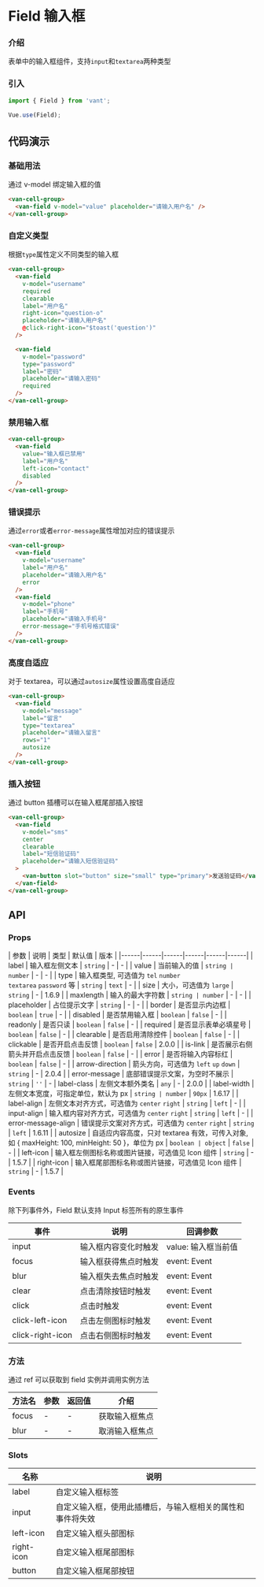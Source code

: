 # Field 输入框

### 介绍

表单中的输入框组件，支持`input`和`textarea`两种类型

### 引入
``` javascript
import { Field } from 'vant';

Vue.use(Field);
```

## 代码演示

### 基础用法

通过 v-model 绑定输入框的值

```html
<van-cell-group>
  <van-field v-model="value" placeholder="请输入用户名" />
</van-cell-group>
```

### 自定义类型

根据`type`属性定义不同类型的输入框

```html
<van-cell-group>
  <van-field
    v-model="username"
    required
    clearable
    label="用户名"
    right-icon="question-o"
    placeholder="请输入用户名"
    @click-right-icon="$toast('question')"
  />

  <van-field
    v-model="password"
    type="password"
    label="密码"
    placeholder="请输入密码"
    required
  />
</van-cell-group>
```

### 禁用输入框

```html
<van-cell-group>
  <van-field
    value="输入框已禁用"
    label="用户名"
    left-icon="contact"
    disabled
  />
</van-cell-group>
```

### 错误提示

通过`error`或者`error-message`属性增加对应的错误提示

```html
<van-cell-group>
  <van-field
    v-model="username"
    label="用户名"
    placeholder="请输入用户名"
    error
  />
  <van-field
    v-model="phone"
    label="手机号"
    placeholder="请输入手机号"
    error-message="手机号格式错误"
  />
</van-cell-group>
```

### 高度自适应

对于 textarea，可以通过`autosize`属性设置高度自适应

```html
<van-cell-group>
  <van-field
    v-model="message"
    label="留言"
    type="textarea"
    placeholder="请输入留言"
    rows="1"
    autosize
  />
</van-cell-group>
```

### 插入按钮

通过 button 插槽可以在输入框尾部插入按钮

```html
<van-cell-group>
  <van-field
    v-model="sms"
    center
    clearable
    label="短信验证码"
    placeholder="请输入短信验证码"
  >
    <van-button slot="button" size="small" type="primary">发送验证码</van-button>
  </van-field>
</van-cell-group>
```

## API

### Props

| 参数 | 说明 | 类型 | 默认值 | 版本 |
|------|------|------|------|------|------|
| label | 输入框左侧文本 | `string` | - | - |
| value | 当前输入的值 | `string | number` | - | - |
| type | 输入框类型, 可选值为 `tel` `number`<br>`textarea` `password` 等 | `string` | `text` | - |
| size | 大小，可选值为 `large` | `string` | - | 1.6.9 |
| maxlength | 输入的最大字符数 | `string | number` | - | - |
| placeholder | 占位提示文字 | `string` | - | - |
| border | 是否显示内边框 | `boolean` | `true` | - |
| disabled | 是否禁用输入框 | `boolean` | `false` | - |
| readonly | 是否只读 | `boolean` | `false` | - |
| required | 是否显示表单必填星号 | `boolean` | `false` | - |
| clearable | 是否启用清除控件 | `boolean` | `false` | - |
| clickable | 是否开启点击反馈 | `boolean` | `false` | 2.0.0 |
| is-link | 是否展示右侧箭头并开启点击反馈 | `boolean` | `false` | - |
| error | 是否将输入内容标红 | `boolean` | `false` | - |
| arrow-direction | 箭头方向，可选值为 `left` `up` `down` | `string` | - | 2.0.4 |
| error-message | 底部错误提示文案，为空时不展示 | `string` | `''` | - 
| label-class | 左侧文本额外类名 | `any` | - | 2.0.0 |
| label-width | 左侧文本宽度，可指定单位，默认为 px | `string | number` | `90px` | 1.6.17 |
| label-align | 左侧文本对齐方式，可选值为 `center` `right` | `string` | `left` | - |
| input-align | 输入框内容对齐方式，可选值为 `center` `right` | `string` | `left` | - |
| error-message-align | 错误提示文案对齐方式，可选值为 `center` `right` | `string` | `left` | 1.6.11 |
| autosize | 自适应内容高度，只对 textarea 有效，可传入对象,<br>如 { maxHeight: 100, minHeight: 50 }，单位为 px | `boolean | object` | `false` | - |
| left-icon | 输入框左侧图标名称或图片链接，可选值见 Icon 组件 | `string` | - | 1.5.7 |
| right-icon | 输入框尾部图标名称或图片链接，可选值见 Icon 组件 | `string` | - | 1.5.7 |

### Events

除下列事件外，Field 默认支持 Input 标签所有的原生事件

| 事件 | 说明 | 回调参数 |
|------|------|------|
| input | 输入框内容变化时触发 | value: 输入框当前值 |
| focus | 输入框获得焦点时触发 | event: Event |
| blur | 输入框失去焦点时触发 | event: Event |
| clear | 点击清除按钮时触发 | event: Event |
| click | 点击时触发 | event: Event |
| click-left-icon | 点击左侧图标时触发 | event: Event |
| click-right-icon | 点击右侧图标时触发 | event: Event |

### 方法

通过 ref 可以获取到 field 实例并调用实例方法

| 方法名 | 参数 | 返回值 | 介绍 |
|------|------|------|------|
| focus | - | - | 获取输入框焦点 |
| blur | - | - | 取消输入框焦点 |

### Slots

| 名称 | 说明 |
|------|------|
| label | 自定义输入框标签 |
| input | 自定义输入框，使用此插槽后，与输入框相关的属性和事件将失效 |
| left-icon | 自定义输入框头部图标 |
| right-icon | 自定义输入框尾部图标 |
| button | 自定义输入框尾部按钮 |
